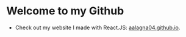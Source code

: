 # Welcome to my Github


* Check out my website I made with React.JS: [aalagna04.github.io](https://aalagna04.github.io/).

